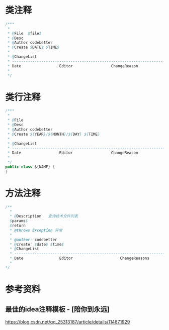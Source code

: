 # 类注释

```java
/***
 * 
 * @File  $file$
 * @Desc  
 * @Author codebetter
 * @Create $DATE$ $TIME$ 
 *
 * @ChangeList
 * ------------------------------------------------------------------------
 * Date					Editor				   ChangeReason			
 *                 
 */
```

# 类行注释

```java
/***
 * 
 * @File 
 * @Desc  
 * @Author codebetter
 * @Create ${YEAR}/${MONTH}/${DAY} ${TIME}
 *
 * @ChangeList
 * ------------------------------------------------------------------------
 * Date					Editor				   ChangeReason			
 *                 
 */
public class ${NAME} {
}
```

# 方法注释

```java
/**
  * 
  * @Description   查询技术文件列表
  $params$
  $return
  * @throws Exception 异常
  *
  * @author: codebetter
  * @create: $date$ $time$
  * @ChangeList
  * --------------------------------------------------------------------------
  * Date                Editor                     ChangeReasons
  *
*/
```



# 参考资料

## 最佳的idea注释模板 - [陪你到永远]

https://blog.csdn.net/qq_25313187/article/details/114871929

